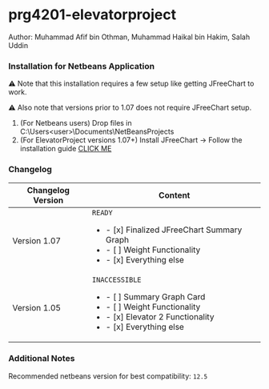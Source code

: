 # prg4201-elevatorproject
Author: Muhammad Afif bin Othman, Muhammad Haikal bin Hakim, Salah Uddin

### Installation for Netbeans Application
⚠ Note that this installation requires a few setup like getting JFreeChart to work.

⚠ Also note that versions prior to 1.07 does not require JFreeChart setup.
1. (For Netbeans users) Drop files in C:\Users\<user>\Documents\NetBeansProjects
2. (For ElevatorProject versions 1.07+) Install JFreeChart -> Follow the installation guide [CLICK ME][id/name]

[id/name]: https://www.tutorialspoint.com/jfreechart/jfreechart_quick_guide.htm

### Changelog
Changelog Version  | Content
------------- | -------------
Version 1.07  | `READY`  <ul><li>- [x] Finalized JFreeChart Summary Graph</li><li>- [ ] Weight Functionality </li><li>- [x] Everything else </li></ul>
Version 1.05  | `INACCESSIBLE` <ul><li>- [ ] Summary Graph Card</li><li>- [ ] Weight Functionality </li><li>- [x] Elevator 2 Functionality </li><li>- [x] Everything else </li></ul>

### Additional Notes
Recommended netbeans version for best compatibility: `12.5`
